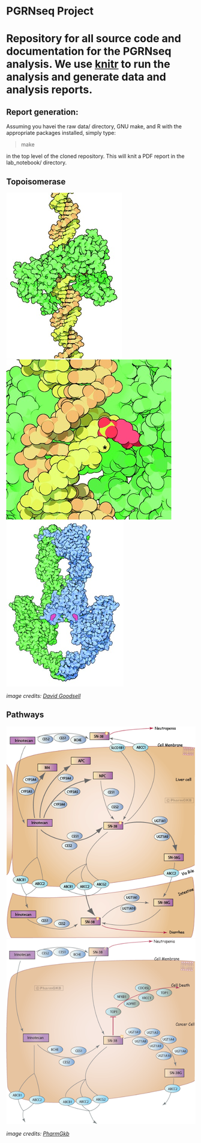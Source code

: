 # PGRNseq Project

# Repository for all source code and documentation for the PGRNseq analysis. We use [knitr](http://yihui.name/knitr/) to run the analysis and generate data and analysis reports.

## Report generation:

Assuming you havei the raw data/ directory, GNU make, and R with the appropriate packages installed, simply type:

> make

in the top level of the cloned repository. This will knit a PDF report in the lab\_notebook/ directory.

## Topoisomerase 

![illustration of topoisomerase I](/images/topoisomeraseI.jpg "topoisomerase I illustration")
![illustration of topoisomerase I](/images/topoisomeraseI2.jpg "topoisomerase I illustration")
![illustration of type II topoisomerase](/images/typeIItopoisomerase.jpg "type II topoisomerase illustration")



_image credits: [David Goodsell](http://theoncologist.alphamedpress.org/content/7/4/381.full)_ 

## Pathways

![pharmGkb irinotecan PK pathway](/images/irinotecan_pharmacokinetics_pathway.png "pharmacokinetics pathway")
![pharmGkb irinotecan PD pathway](/images/irinotecan_pharmacodynamics_pathway.png "pharmacodynamics pathway")

_image credits: [PharmGkb](https://www.pharmgkb.org/drug/PA450085)_

